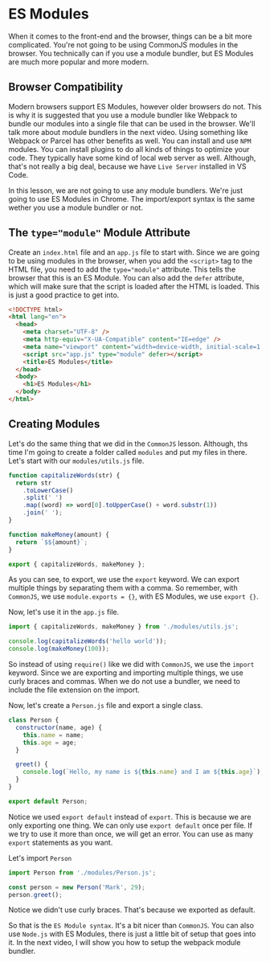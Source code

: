 # ES Modules

When it comes to the front-end and the browser, things can be a bit more complicated. You're not going to be using CommonJS modules in the browser. You technically can if you use a module bundler, but ES Modules are much more popular and more modern.

## Browser Compatibility

Modern browsers support ES Modules, however older browsers do not. This is why it is suggested that you use a module bundler like Webpack to bundle our modules into a single file that can be used in the browser. We'll talk more about module bundlers in the next video. Using something like Webpack or Parcel has other benefits as well. You can install and use `NPM` modules. You can install plugins to do all kinds of things to optimize your code. They typically have some kind of local web server as well. Although, that's not really a big deal, because we have `Live Server` installed in VS Code.

In this lesson, we are not going to use any module bundlers. We're just going to use ES Modules in Chrome. The import/export syntax is the same wether you use a module bundler or not.

## The `type="module"` Module Attribute

Create an `index.html` file and an `app.js` file to start with. Since we are going to be using modules in the browser, when you add the `<script>` tag to the HTML file, you need to add the `type="module"` attribute. This tells the browser that this is an ES Module. You can also add the `defer` attribute, which will make sure that the script is loaded after the HTML is loaded. This is just a good practice to get into.

```html
<!DOCTYPE html>
<html lang="en">
  <head>
    <meta charset="UTF-8" />
    <meta http-equiv="X-UA-Compatible" content="IE=edge" />
    <meta name="viewport" content="width=device-width, initial-scale=1.0" />
    <script src="app.js" type="module" defer></script>
    <title>ES Modules</title>
  </head>
  <body>
    <h1>ES Modules</h1>
  </body>
</html>
```

## Creating Modules

Let's do the same thing that we did in the `CommonJS` lesson. Although, ths time I'm going to create a folder called `modules` and put my files in there. Let's start with our `modules/utils.js` file.

```js
function capitalizeWords(str) {
  return str
    .toLowerCase()
    .split(' ')
    .map((word) => word[0].toUpperCase() + word.substr(1))
    .join(' ');
}

function makeMoney(amount) {
  return `$${amount}`;
}

export { capitalizeWords, makeMoney };
```

As you can see, to export, we use the `export` keyword. We can export multiple things by separating them with a comma. So remember, with `CommonJS`, we use `module.exports = {}`, with ES Modules, we use `export {}`.

Now, let's use it in the `app.js` file.

```js
import { capitalizeWords, makeMoney } from './modules/utils.js';

console.log(capitalizeWords('hello world'));
console.log(makeMoney(100));
```

So instead of using `require()` like we did with `CommonJS`, we use the `import` keyword. Since we are exporting and importing multiple things, we use curly braces and commas. When we do not use a bundler, we need to include the file extension on the import.

Now, let's create a `Person.js` file and export a single class.

```js
class Person {
  constructor(name, age) {
    this.name = name;
    this.age = age;
  }

  greet() {
    console.log(`Hello, my name is ${this.name} and I am ${this.age}`);
  }
}

export default Person;
```

Notice we used `export default` instead of `export`. This is because we are only exporting one thing. We can only use `export default` once per file. If we try to use it more than once, we will get an error. You can use as many `export` statements as you want.

Let's import `Person`

```js
import Person from './modules/Person.js';

const person = new Person('Mark', 29);
person.greet();
```

Notice we didn't use curly braces. That's because we exported as default.

So that is the `ES Module syntax`. It's a bit nicer than `CommonJS`. You can also use `Node.js` with ES Modules, there is just a little bit of setup that goes into it. In the next video, I will show you how to setup the webpack module bundler.

